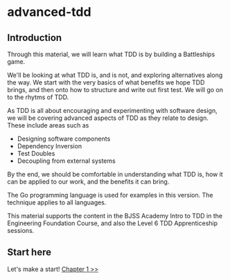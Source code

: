 # advanced-tdd

## Introduction

Through this material, we will learn what TDD is by building a Battleships game.

We'll be looking at what TDD is, and is not, and exploring alternatives along the way. We start with the very basics of what benefits we hope TDD brings, and then onto how to structure and write out first test. We will go on to the rhytms of TDD.

As TDD is all about encouraging and experimenting with software design, we will be covering advanced aspects of TDD as they relate to design. These include areas such as

- Designing software components
- Dependency Inversion
- Test Doubles
- Decoupling from external systems

By the end, we should be comfortable in understanding what TDD is, how it can be applied to our work, and the benefits it can bring.

The Go programming language is used for examples in this version. The technique applies to all languages.

This material supports the content in the BJSS Academy Intro to TDD in the Engineering Foundation Course, and also the Level 6 TDD Apprenticeship sessions.

## Start here

Let's make a start!
[Chapter 1 >>](/chapter01/chapter01.md)
